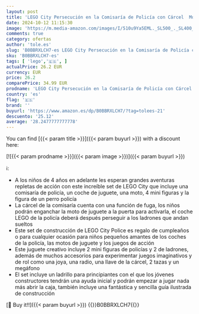 ```yaml
---
layout: post
title: 'LEGO City Persecución en la Comisaría de Policía con Cárcel  Moto y Coche de Juguete  4 Minifiguras y Perro para Niños y Niñas de 4 Años o Más 60370'
date: 2024-10-12 11:15:30
image: 'https://m.media-amazon.com/images/I/510u9Ya5EML._SL500_._SL400_.jpg'
comments: true
category: ofertas
author: 'tole.es'
slug: 'B0BBRXLCH7-es LEGO City Persecución en la Comisaría de Policía con...'
sku: 'B0BBRXLCH7-es'
tags: [ 'lego','🇪🇸', ]
actualPrice: 26.2 EUR
currency: EUR
price: 26.2
comparePrice: 34.99 EUR
prodname: 'LEGO City Persecución en la Comisaría de Policía con Cárcel  Moto y Coche de Juguete  4 Minifiguras y Perro para Niños y Niñas de 4 Años o Más 60370'
country: 'es'
flag: '🇪🇸'
brand: ''
buyurl: 'https://www.amazon.es/dp/B0BBRXLCH7/?tag=tolees-21'
descuento: '25.12'
average: '28.2477777777778'
---
```


You can find [{{< param title >}}]({{< param buyurl >}}) with a discount here:

[![{{< param prodname >}}]({{< param image >}})]({{< param buyurl >}})

ℹ️:

- A los niños de 4 años en adelante les esperan grandes aventuras repletas de acción con este increíble set de LEGO City que incluye una comisaría de policía, un coche de juguete, una moto, 4 mini figuras y la figura de un perro policía
- La cárcel de la comisaría cuenta con una función de fuga, los niños podrán enganchar la moto de juguete a la puerta para activarla, el coche LEGO de la policía deberá después perseguir a los ladrones que andan sueltos
- Este set de construcción de LEGO City Police es regalo de cumpleaños o para cualquier ocasión para niños pequeños amantes de los coches de la policía, las motos de juguete y los juegos de acción
- Este juguete creativo incluye 2 mini figuras de policías y 2 de ladrones, además de muchos accesorios para experimentar juegos imaginativos y de rol como una joya, una radio, una llave de la cárcel, 2 tazas y un megáfono
- El set incluye un ladrillo para principiantes con el que los jóvenes constructores tendrán una ayuda inicial y podrán empezar a jugar nada más abrir la caja, también incluye una fantástica y sencilla guía ilustrada de construcción

[🛒 Buy it!!]({{< param buyurl >}})
{{<world>}}B0BBRXLCH7{{</world>}}
